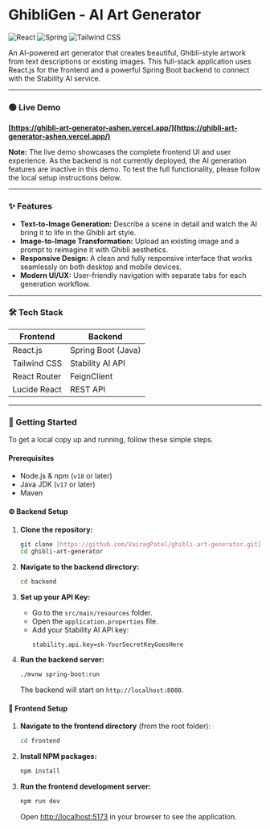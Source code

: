 # GhibliGen - AI Art Generator

![React](https://img.shields.io/badge/React-20232A?style=for-the-badge&logo=react&logoColor=61DAFB)
![Spring](https://img.shields.io/badge/Spring-6DB33F?style=for-the-badge&logo=spring&logoColor=white)
![Tailwind CSS](https://img.shields.io/badge/Tailwind_CSS-38B2AC?style=for-the-badge&logo=tailwind-css&logoColor=white)

An AI-powered art generator that creates beautiful, Ghibli-style artwork from text descriptions or existing images. This full-stack application uses React.js for the frontend and a powerful Spring Boot backend to connect with the Stability AI service.

---

### 🟢 Live Demo

**[https://ghibli-art-generator-ashen.vercel.app/](https://ghibli-art-generator-ashen.vercel.app/)**

**Note:** The live demo showcases the complete frontend UI and user experience. As the backend is not currently deployed, the AI generation features are inactive in this demo. To test the full functionality, please follow the local setup instructions below.

---



### ✨ Features

* **Text-to-Image Generation:** Describe a scene in detail and watch the AI bring it to life in the Ghibli art style.
* **Image-to-Image Transformation:** Upload an existing image and a prompt to reimagine it with Ghibli aesthetics.
* **Responsive Design:** A clean and fully responsive interface that works seamlessly on both desktop and mobile devices.
* **Modern UI/UX:** User-friendly navigation with separate tabs for each generation workflow.

---

### 🛠️ Tech Stack

| Frontend          | Backend                             |
| ----------------- | ----------------------------------- |
| React.js          | Spring Boot (Java)                  |
| Tailwind CSS      | Stability AI API                    |
| React Router      | FeignClient                         |
| Lucide React      | REST API                            |

---

### 🚀 Getting Started

To get a local copy up and running, follow these simple steps.

#### Prerequisites

* Node.js & npm (`v18` or later)
* Java JDK (`v17` or later)
* Maven

#### ⚙️ Backend Setup

1.  **Clone the repository:**
    ```sh
    git clone [https://github.com/VairagPatel/ghibli-art-generator.git](https://github.com/VairagPatel/ghibli-art-generator.git)
    cd ghibli-art-generator
    ```

2.  **Navigate to the backend directory:**
    ```sh
    cd backend
    ```

3.  **Set up your API Key:**
    * Go to the `src/main/resources` folder.
    * Open the `application.properties` file.
    * Add your Stability AI API key:
        ```properties
        stability.api.key=sk-YourSecretKeyGoesHere
        ```

4.  **Run the backend server:**
    ```sh
    ./mvnw spring-boot:run
    ```
    The backend will start on `http://localhost:8080`.

#### 🎨 Frontend Setup

1.  **Navigate to the frontend directory** (from the root folder):
    ```sh
    cd frontend
    ```

2.  **Install NPM packages:**
    ```sh
    npm install
    ```

3.  **Run the frontend development server:**
    ```sh
    npm run dev
    ```
    Open [http://localhost:5173](http://localhost:5173) in your browser to see the application.
